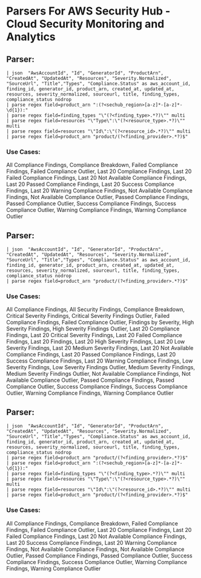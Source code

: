 # Parsers For AWS Security Hub - Cloud Security Monitoring and Analytics

## Parser:
```
| json  "AwsAccountId", "Id", "GeneratorId", "ProductArn", "CreatedAt", "UpdatedAt", "Resources", "Severity.Normalized", "SourceUrl", "Title","Types", "Compliance.Status" as aws_account_id, finding_id, generator_id, product_arn, created_at, updated_at, resources, severity_normalized, sourceurl, title, finding_types, compliance_status nodrop
| parse regex field=product_arn ":(?<sechub_region>[a-z]*-[a-z]*-\d{1}):"
| parse regex field=finding_types "\"(?<finding_type>.*?)\"" multi
| parse regex field=resources "\"Type\":\"(?<resource_type>.*?)\"" multi
| parse regex field=resources "\"Id\":\"(?<resource_id>.*?)\"" multi
| parse regex field=product_arn "product/(?<finding_provider>.*?)$"
```
### Use Cases:
All Compliance Findings, Compliance Breakdown, Failed Compliance Findings, Failed Compliance Outlier, Last 20 Compliance Findings, Last 20 Failed Compliance Findings, Last 20 Not Available Compliance Findings, Last 20 Passed Compliance Findings, Last 20 Success Compliance Findings, Last 20 Warning Compliance Findings, Not Available Compliance Findings, Not Available Compliance Outlier, Passed Compliance Findings, Passed Compliance Outlier, Success Compliance Findings, Success Compliance Outlier, Warning Compliance Findings, Warning Compliance Outlier



## Parser:
```
| json  "AwsAccountId", "Id", "GeneratorId", "ProductArn", "CreatedAt", "UpdatedAt", "Resources", "Severity.Normalized", "SourceUrl", "Title","Types", "Compliance.Status" as aws_account_id, finding_id, generator_id, product_arn, created_at, updated_at, resources, severity_normalized, sourceurl, title, finding_types, compliance_status nodrop
| parse regex field=product_arn "product/(?<finding_provider>.*?)$"
```
### Use Cases:
All Compliance Findings, All Security Findings, Compliance Breakdown, Critical Severity Findings, Critical Severity Findings Outlier, Failed Compliance Findings, Failed Compliance Outlier, Findings by Severity, High Severity Findings, High Severity Findings Outlier, Last 20 Compliance Findings, Last 20 Critical Severity Findings, Last 20 Failed Compliance Findings, Last 20 Findings, Last 20 High Severity Findings, Last 20 Low Severity Findings, Last 20 Medium Severity Findings, Last 20 Not Available Compliance Findings, Last 20 Passed Compliance Findings, Last 20 Success Compliance Findings, Last 20 Warning Compliance Findings, Low Severity Findings, Low Severity Findings Outlier, Medium Severity Findings, Medium Severity Findings Outlier, Not Available Compliance Findings, Not Available Compliance Outlier, Passed Compliance Findings, Passed Compliance Outlier, Success Compliance Findings, Success Compliance Outlier, Warning Compliance Findings, Warning Compliance Outlier



## Parser:
```
| json  "AwsAccountId", "Id", "GeneratorId", "ProductArn", "CreatedAt", "UpdatedAt", "Resources", "Severity.Normalized", "SourceUrl", "Title","Types", "Compliance.Status" as aws_account_id, finding_id, generator_id, product_arn, created_at, updated_at, resources, severity_normalized, sourceurl, title, finding_types, compliance_status nodrop
| parse regex field=product_arn "product/(?<finding_provider>.*?)$"
| parse regex field=product_arn ":(?<sechub_region>[a-z]*-[a-z]*-\d{1}):"
| parse regex field=finding_types "\"(?<finding_type>.*?)\"" multi
| parse regex field=resources "\"Type\":\"(?<resource_type>.*?)\"" multi
| parse regex field=resources "\"Id\":\"(?<resource_id>.*?)\"" multi
| parse regex field=product_arn "product/(?<finding_provider>.*?)$"
```
### Use Cases:
All Compliance Findings, Compliance Breakdown, Failed Compliance Findings, Failed Compliance Outlier, Last 20 Compliance Findings, Last 20 Failed Compliance Findings, Last 20 Not Available Compliance Findings, Last 20 Success Compliance Findings, Last 20 Warning Compliance Findings, Not Available Compliance Findings, Not Available Compliance Outlier, Passed Compliance Findings, Passed Compliance Outlier, Success Compliance Findings, Success Compliance Outlier, Warning Compliance Findings, Warning Compliance Outlier


